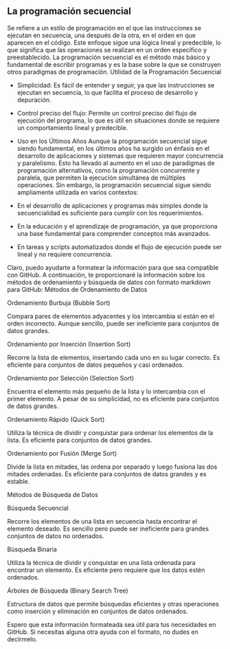 ## La programación secuencial 
Se refiere a un estilo de programación en el que las instrucciones se ejecutan en secuencia, una después de la otra, en el orden en que aparecen en el código. Este enfoque sigue una lógica lineal y predecible, lo que significa que las operaciones se realizan en un orden específico y preestablecido. La programación secuencial es el método más básico y fundamental de escribir programas y es la base sobre la que se construyen otros paradigmas de programación.
Utilidad de la Programación Secuencial

* Simplicidad: Es fácil de entender y seguir, ya que las instrucciones se ejecutan en secuencia, lo que facilita el proceso de desarrollo y depuración.
* Control preciso del flujo: Permite un control preciso del flujo de ejecución del programa, lo que es útil en situaciones donde se requiere un comportamiento lineal y predecible.
* Uso en los Últimos Años
Aunque la programación secuencial sigue siendo fundamental, en los últimos años ha surgido un énfasis en el desarrollo de aplicaciones y sistemas que requieren mayor concurrencia y paralelismo. Esto ha llevado al aumento en el uso de paradigmas de programación alternativos, como la programación concurrente y paralela, que permiten la ejecución simultánea de múltiples operaciones.
Sin embargo, la programación secuencial sigue siendo ampliamente utilizada en varios contextos:

* En el desarrollo de aplicaciones y programas más simples donde la secuencialidad es suficiente para cumplir con los requerimientos.
* En la educación y el aprendizaje de programación, ya que proporciona una base fundamental para comprender conceptos más avanzados.
* En tareas y scripts automatizados donde el flujo de ejecución puede ser lineal y no requiere concurrencia.

Claro, puedo ayudarte a formatear la información para que sea compatible con GitHub. A continuación, te proporcionaré la información sobre los métodos de ordenamiento y búsqueda de datos con formato markdown para GitHub:
Métodos de Ordenamiento de Datos


Ordenamiento Burbuja (Bubble Sort)

Compara pares de elementos adyacentes y los intercambia si están en el orden incorrecto. Aunque sencillo, puede ser ineficiente para conjuntos de datos grandes.



Ordenamiento por Inserción (Insertion Sort)

Recorre la lista de elementos, insertando cada uno en su lugar correcto. Es eficiente para conjuntos de datos pequeños y casi ordenados.



Ordenamiento por Selección (Selection Sort)

Encuentra el elemento más pequeño de la lista y lo intercambia con el primer elemento. A pesar de su simplicidad, no es eficiente para conjuntos de datos grandes.



Ordenamiento Rápido (Quick Sort)

Utiliza la técnica de dividir y conquistar para ordenar los elementos de la lista. Es eficiente para conjuntos de datos grandes.



Ordenamiento por Fusión (Merge Sort)

Divide la lista en mitades, las ordena por separado y luego fusiona las dos mitades ordenadas. Es eficiente para conjuntos de datos grandes y es estable.



Métodos de Búsqueda de Datos


Búsqueda Secuencial

Recorre los elementos de una lista en secuencia hasta encontrar el elemento deseado. Es sencillo pero puede ser ineficiente para grandes conjuntos de datos no ordenados.



Búsqueda Binaria

Utiliza la técnica de dividir y conquistar en una lista ordenada para encontrar un elemento. Es eficiente pero requiere que los datos estén ordenados.



Árboles de Búsqueda (Binary Search Tree)

Estructura de datos que permite búsquedas eficientes y otras operaciones como inserción y eliminación en conjuntos de datos ordenados.



Espero que esta información formateada sea útil para tus necesidades en GitHub. Si necesitas alguna otra ayuda con el formato, no dudes en decírmelo.
